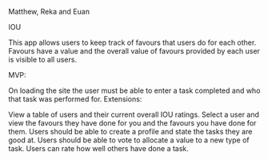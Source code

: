 Matthew, Reka and Euan

IOU

This app allows users to keep track of favours that users do for each other. Favours have a value and the overall value of favours provided by each user is visible to all users.

MVP:

On loading the site the user must be able to enter a task completed and who that task was performed for.
Extensions:

View a table of users and their current overall IOU ratings.
Select a user and view the favours they have done for you and the favours you have done for them.
Users should be able to create a profile and state the tasks they are good at.
Users should be able to vote to allocate a value to a new type of task.
Users can rate how well others have done a task.
